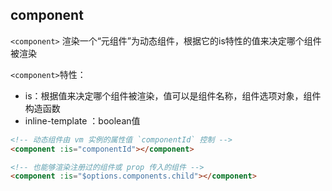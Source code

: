 
## component
`<component>` 渲染一个“元组件”为动态组件，根据它的is特性的值来决定哪个组件被渲染

`<component>`特性：
* is：根据值来决定哪个组件被渲染，值可以是组件名称，组件选项对象，组件构造函数
* inline-template ：boolean值

```html
<!-- 动态组件由 vm 实例的属性值 `componentId` 控制 -->
<component :is="componentId"></component>

<!-- 也能够渲染注册过的组件或 prop 传入的组件 -->
<component :is="$options.components.child"></component>
```